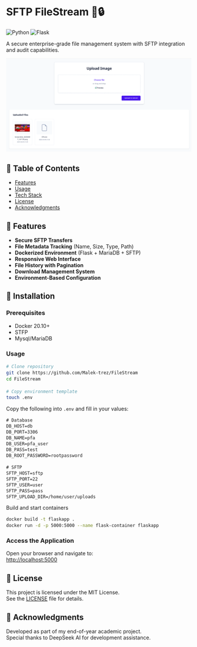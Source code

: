 # SFTP FileStream 🔄🔒

![Python](https://img.shields.io/badge/python-3.11%2B-blue)
![Flask](https://img.shields.io/badge/flask-2.3.x-lightgrey)

A secure enterprise-grade file management system with SFTP integration and audit capabilities.

![SFTP FileHub Interface Preview](./assets/sftp-interface-preview.png)

## 📖 Table of Contents
- [Features](#-features)
- [Usage](#-usage)
- [Tech Stack](#-tech-stack)
- [License](#-license)
- [Acknowledgments](#-acknowledgments)

## 🌟 Features
- **Secure SFTP Transfers**  
- **File Metadata Tracking** (Name, Size, Type, Path)
- **Dockerized Environment** (Flask + MariaDB + SFTP)
- **Responsive Web Interface**
- **File History with Pagination**
- **Download Management System**
- **Environment-Based Configuration**

## 🚀 Installation

### Prerequisites
- Docker 20.10+
- STFP
- Mysql/MariaDB

### Usage
```bash
# Clone repository
git clone https://github.com/Malek-trez/FileStream
cd FileStream

# Copy environment template
touch .env
```
Copy the following into `.env` and fill in your values:
```env
# Database
DB_HOST=db
DB_PORT=3306
DB_NAME=pfa
DB_USER=pfa_user
DB_PASS=test
DB_ROOT_PASSWORD=rootpassword

# SFTP
SFTP_HOST=sftp
SFTP_PORT=22
SFTP_USER=user
SFTP_PASS=pass
SFTP_UPLOAD_DIR=/home/user/uploads
```

Build and start containers
```bash
docker build -t flaskapp .
docker run -d -p 5000:5000 --name flask-container flaskapp
```
### Access the Application

Open your browser and navigate to:  
[http://localhost:5000](http://localhost:5000)

## 📄 License

This project is licensed under the MIT License.  
See the [LICENSE](LICENSE) file for details.

## 🙏 Acknowledgments

Developed as part of my end-of-year academic project.  
Special thanks to DeepSeek AI for development assistance.


